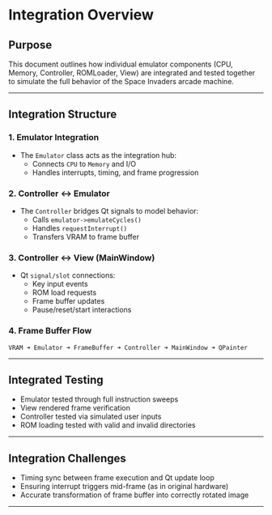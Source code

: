 # Integration Overview

## Purpose

This document outlines how individual emulator components (CPU, Memory, Controller, ROMLoader, View) are integrated and tested together to simulate the full behavior of the Space Invaders arcade machine.

---

## Integration Structure

### 1. Emulator Integration

- The `Emulator` class acts as the integration hub:
  - Connects `CPU` to `Memory` and I/O
  - Handles interrupts, timing, and frame progression

### 2. Controller ↔ Emulator

- The `Controller` bridges Qt signals to model behavior:
  - Calls `emulator->emulateCycles()`
  - Handles `requestInterrupt()`
  - Transfers VRAM to frame buffer

### 3. Controller ↔ View (MainWindow)

- Qt `signal/slot` connections:
  - Key input events
  - ROM load requests
  - Frame buffer updates
  - Pause/reset/start interactions

### 4. Frame Buffer Flow

```
VRAM ➜ Emulator ➜ FrameBuffer ➜ Controller ➜ MainWindow ➜ QPainter
```

---

## Integrated Testing

- Emulator tested through full instruction sweeps
- View rendered frame verification
- Controller tested via simulated user inputs
- ROM loading tested with valid and invalid directories

---

## Integration Challenges

- Timing sync between frame execution and Qt update loop
- Ensuring interrupt triggers mid-frame (as in original hardware)
- Accurate transformation of frame buffer into correctly rotated image

---
